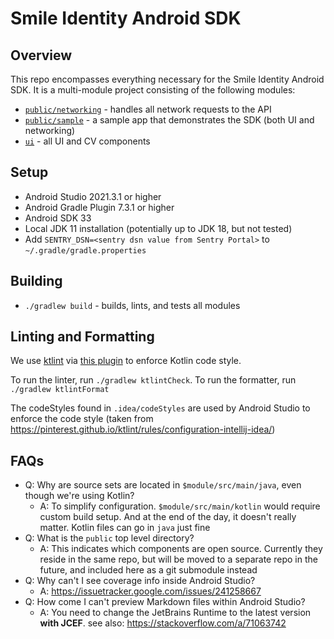 # Smile Identity Android SDK

## Overview

This repo encompasses everything necessary for the Smile Identity Android SDK. It is a multi-module
project consisting of the following modules:

- [`public/networking`](https://github.com/smileidentity/android/tree/main/public/networking) -
  handles all network requests to the API
- [`public/sample`](https://github.com/smileidentity/android/tree/main/public/sample) - a sample app
  that demonstrates the SDK (both UI and networking)
- [`ui`](https://github.com/smileidentity/android/tree/main/ui) - all UI and CV components

## Setup

- Android Studio 2021.3.1 or higher
- Android Gradle Plugin 7.3.1 or higher
- Android SDK 33
- Local JDK 11 installation (potentially up to JDK 18, but not tested)
- Add `SENTRY_DSN=<sentry dsn value from Sentry Portal>` to `~/.gradle/gradle.properties`

## Building

- `./gradlew build` - builds, lints, and tests all modules

## Linting and Formatting

We use [ktlint](https://github.com/pinterest/ktlint) via
[this plugin](https://github.com/jlleitschuh/ktlint-gradle) to enforce Kotlin code style.

To run the linter, run `./gradlew ktlintCheck`. To run the formatter, run `./gradlew ktlintFormat`

The codeStyles found in `.idea/codeStyles` are used by Android Studio to enforce the code style
(taken from https://pinterest.github.io/ktlint/rules/configuration-intellij-idea/)

## FAQs

- Q: Why are source sets are located in `$module/src/main/java`, even though we're using Kotlin?
    - A: To simplify configuration. `$module/src/main/kotlin` would require custom build setup. And
      at the end of the day, it doesn't really matter. Kotlin files can go in `java` just fine
- Q: What is the `public` top level directory?
    - A: This indicates which components are open source. Currently they reside in the same repo,
      but will be moved to a separate repo in the future, and included here as a git submodule
      instead
- Q: Why can't I see coverage info inside Android Studio?
    - A: https://issuetracker.google.com/issues/241258667
- Q: How come I can't preview Markdown files within Android Studio?
    - A: You need to change the JetBrains Runtime to the latest version **with JCEF**. see
      also: https://stackoverflow.com/a/71063742
